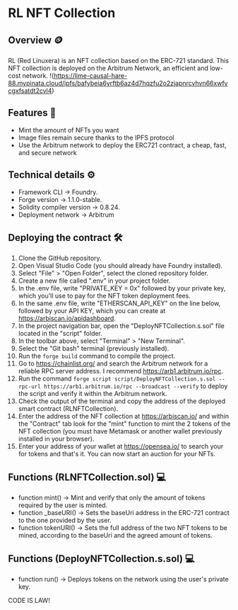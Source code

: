 # RL NFT Collection
## Overview 🪙
RL (Red Linuxera) is an NFT collection based on the ERC-721 standard. This NFT collection is deployed on the Arbitrum Network, an efficient and low-cost network.
!(https://lime-causal-hare-88.mypinata.cloud/ipfs/bafybeia6yrftb6az4d7hqzfu2o2zjapnrcvhvn66xwfvcgxfsatdt2cvl4)
## Features 📃
* Mint the amount of NFTs you want
* Image files remain secure thanks to the IPFS protocol
* Use the Arbitrum network to deploy the ERC721 contract, a cheap, fast, and secure network
## Technical details ⚙️
* Framework CLI -> Foundry.
* Forge version -> 1.1.0-stable.
* Solidity compiler version -> 0.8.24.
* Deployment network -> Arbitrum
## Deploying the contract 🛠️
1. Clone the GitHub repository.
2. Open Visual Studio Code (you should already have Foundry installed).
3. Select "File" > "Open Folder", select the cloned repository folder.
4. Create a new file called ".env" in your project folder.
5. In the .env file, write "PRIVATE_KEY = 0x" followed by your private key, which you'll use to pay for the NFT token deployment fees.
6. In the same .env file, write "ETHERSCAN_API_KEY" on the line below, followed by your API KEY, which you can create at https://arbiscan.io/apidashboard.
8. In the project navigation bar, open the "DeployNFTCollection.s.sol" file located in the "script" folder.
9. In the toolbar above, select "Terminal" > "New Terminal".
10. Select the "Git bash" terminal (previously installed).
11. Run the `forge build` command to compile the project.
12. Go to https://chainlist.org/ and search the Arbitrum network for a reliable RPC server address. I recommend https://arb1.arbitrum.io/rpc.
13. Run the command `forge script script/DeployNFTCollection.s.sol --rpc-url https://arb1.arbitrum.io/rpc --broadcast --verify` to deploy the script and verify it within the Arbitrum network.
14. Check the output of the terminal and copy the address of the deployed smart contract (RLNFTCollection).
15. Enter the address of the NFT collection at https://arbiscan.io/ and within the "Contract" tab look for the "mint" function to mint the 2 tokens of the NFT collection (you must have Metamask or another wallet previously installed in your browser).
16. Enter your address of your wallet at https://opensea.io/ to search your  for tokens and that's it. You can now start an auction for your NFTs.
## Functions (RLNFTCollection.sol) 💻
* function mint() -> Mint and verify that only the amount of tokens required by the user is minted.
* function _baseURI() -> Sets the baseUri address in the ERC-721 contract to the one provided by the user.
* function tokenURI() -> Sets the full address of the two NFT tokens to be mined, according to the baseUri and the agreed amount of tokens.
## Functions (DeployNFTCollection.s.sol) 💻
*  function run() -> Deploys tokens on the network using the user's private key.

CODE IS LAW!
